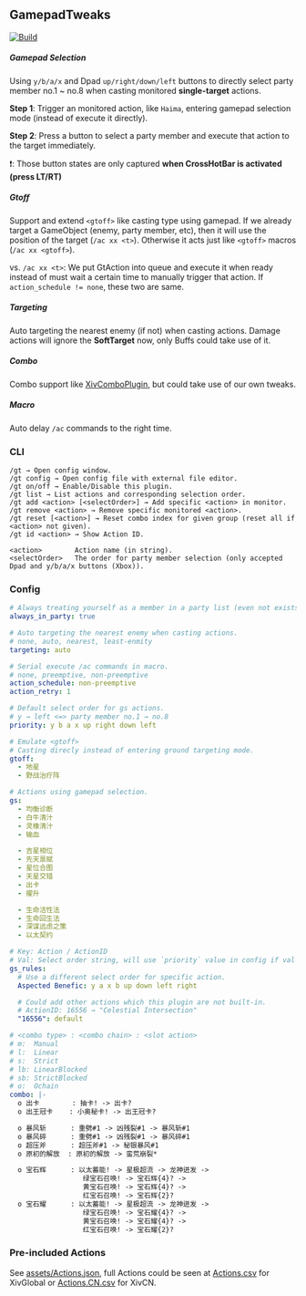 ## GamepadTweaks

[![Build](https://img.shields.io/github/workflow/status/luxrck/GamepadTweaks/Build?style=for-the-badge)](https://github.com/luxrck/GamepadTweaks/blob/master/.github/workflows/build.yml)

##### Gamepad Selection
Using `y/b/a/x` and Dpad `up/right/down/left` buttons to directly select party member no.1 ~ no.8 when casting monitored **single-target** actions.

**Step 1**: Trigger an monitored action, like `Haima`, entering gamepad selection mode (instead of execute it directly).

**Step 2**: Press a button to select a party member and execute that action to the target immediately.

❗: Those button states are only captured **when CrossHotBar is activated (press LT/RT)**

##### Gtoff
Support and extend `<gtoff>` like casting type using gamepad. If we already target a GameObject (enemy, party member, etc), then it will use the position of the target (`/ac xx <t>`). Otherwise it acts just like `<gtoff>` macros (`/ac xx <gtoff>`).

vs. `/ac xx <t>`: We put GtAction into queue and execute it when ready instead of must wait a certain time to manually trigger that action. If `action_schedule != none`, these two are same.

##### Targeting
Auto targeting the nearest enemy (if not) when casting actions. Damage actions will ignore the **SoftTarget** now, only Buffs could take use of it.

##### Combo
Combo support like [XivComboPlugin](https://github.com/attickdoor/XIVComboPlugin.git), but could take use of our own tweaks.

##### Macro
Auto delay `/ac` commands to the right time.

### CLI

```
/gt → Open config window.
/gt config → Open config file with external file editor.
/gt on/off → Enable/Disable this plugin.
/gt list → List actions and corresponding selection order.
/gt add <action> [<selectOrder>] → Add specific <action> in monitor.
/gt remove <action> → Remove specific monitored <action>.
/gt reset [<action>] → Reset combo index for given group (reset all if <action> not given).
/gt id <action> → Show Action ID.

<action>        Action name (in string).
<selectOrder>   The order for party member selection (only accepted Dpad and y/b/a/x buttons (Xbox)).
```

### Config
```yaml
# Always treating yourself as a member in a party list (even not exists).
always_in_party: true

# Auto targeting the nearest enemy when casting actions.
# none, auto, nearest, least-enmity
targeting: auto

# Serial execute /ac commands in macro.
# none, preemptive, non-preemptive
action_schedule: non-preemptive
action_retry: 1

# Default select order for gs actions.
# y → left <=> party member no.1 → no.8
priority: y b a x up right down left

# Emulate <gtoff>
# Casting direcly instead of entering ground targeting mode.
gtoff:
  - 地星
  - 野战治疗阵

# Actions using gamepad selection.
gs:
  - 均衡诊断
  - 白牛清汁
  - 灵橡清汁
  - 输血

  - 吉星相位
  - 先天禀赋
  - 星位合图
  - 天星交错
  - 出卡
  - 擢升

  - 生命活性法
  - 生命回生法
  - 深谋远虑之策
  - 以太契约

# Key: Action / ActionID
# Val: Select order string, will use `priority` value in config if val is "" or "default".
gs_rules:
  # Use a different select order for specific action.
  Aspected Benefic: y a x b up down left right

  # Could add other actions which this plugin are not built-in.
  # ActionID: 16556 → "Celestial Intersection"
  "16556": default

# <combo type> : <combo chain> : <slot action>
# m:  Manual
# l:  Linear
# s:  Strict
# lb: LinearBlocked
# sb: StrictBlocked
# o:  Ochain
combo: |-
  o 出卡        : 抽卡! -> 出卡?
  o 出王冠卡    : 小奥秘卡! -> 出王冠卡?

  o 暴风斩      : 重劈#1 -> 凶残裂#1 -> 暴风斩#1
  o 暴风碎      : 重劈#1 -> 凶残裂#1 -> 暴风碎#1
  o 超压斧      : 超压斧#1 -> 秘银暴风#1
  o 原初的解放  : 原初的解放 -> 蛮荒崩裂*

  o 宝石辉      : 以太蓄能! -> 星极超流 -> 龙神迸发 ->
                  绿宝石召唤! -> 宝石辉{4}? ->
                  黄宝石召唤! -> 宝石辉{4}? ->
                  红宝石召唤! -> 宝石辉{2}?
  o 宝石耀      : 以太蓄能! -> 星极超流 -> 龙神迸发 ->
                  绿宝石召唤! -> 宝石耀{4}? ->
                  黄宝石召唤! -> 宝石耀{4}? ->
                  红宝石召唤! -> 宝石耀{2}?
```

### Pre-included Actions

See [assets/Actions.json](assets/Actions.json), full Actions could be seen at [Actions.csv](https://github.com/xivapi/ffxiv-datamining/csv/Action.csv) for XivGlobal or [Actions.CN.csv](https://github.com/thewakingsands/ffxiv-datamining-cn/Action.csv) for XivCN.